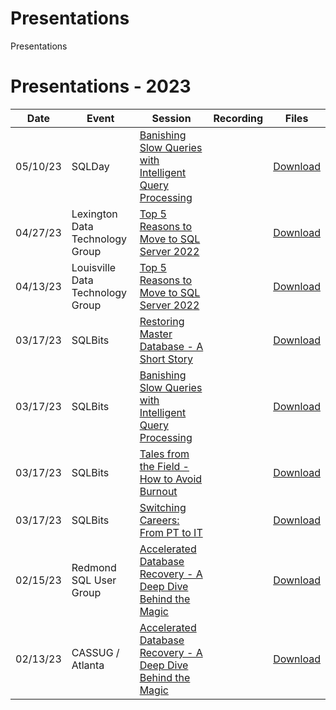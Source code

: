 # Presentations
Presentations
# Presentations - 2023
Date | Event | Session | Recording | Files
--- | --- | --- | --- | ---
05/10/23 | SQLDay | [Banishing Slow Queries with Intelligent Query Processing](https://sqlday.pl/en/agenda-sqlday-2023/) | | [Download](https://github.com/airtank20/Presentations/tree/master/2023/SQLDay/Banishing%20Slow%20Queries%20with%20Intelligent%20Query%20Processing.pdf)
04/27/23 | Lexington Data Technology Group | [Top 5 Reasons to Move to SQL Server 2022](https://www.meetup.com/lexington-data-technology-group/events/293025425/) | | [Download](https://github.com/airtank20/Presentations/blob/master/2023/Lexington%20Data%20Technology%20Group/5%20Reasons%20to%20Move%20to%20SQL%202022.pdf)
04/13/23 | Louisville Data Technology Group | [Top 5 Reasons to Move to SQL Server 2022](https://www.meetup.com/louisville-data-technology-group/events/292671231) | | [Download](https://github.com/airtank20/Presentations/blob/master/2023/Louisville%20Data%20Technology%20Group/5%20Reasons%20to%20Move%20to%20SQL%202022.pdf)
03/17/23 | SQLBits | [Restoring Master Database - A Short Story](https://events.sqlbits.com/2023/agenda) | | [Download](https://github.com/airtank20/Presentations/tree/master/2023/SQLBits/Restoring%20Master%20Database%20%E2%80%93%20A%20Short%20Story)
03/17/23 | SQLBits | [Banishing Slow Queries with Intelligent Query Processing](https://events.sqlbits.com/2023/agenda) | | [Download](https://github.com/airtank20/Presentations/tree/master/2023/SQLBits/Banishing%20Slow%20Queries%20with%20Intelligent%20Query%20Processing)
03/17/23 | SQLBits | [Tales from the Field - How to Avoid Burnout](https://events.sqlbits.com/2023/agenda) | | [Download](https://github.com/airtank20/Presentations/tree/master/2023/SQLBits/Tales%20from%20the%20Field%20-%20How%20to%20Avoid%20Burnout)
03/17/23 | SQLBits | [Switching Careers: From PT to IT](https://events.sqlbits.com/2023/agenda) | | [Download](https://github.com/airtank20/Presentations/tree/master/2023/SQLBits)
02/15/23 | Redmond SQL User Group | [Accelerated Database Recovery - A Deep Dive Behind the Magic](https://www.meetup.com/redmond-sql-user-group-and-data-professionals-meetup/events/zxjlbtyfcdblb/) |  | [Download](https://github.com/airtank20/Presentations/tree/master/2023/Redmond%20SQL%20Server%20User%20Group)
02/13/23 | CASSUG / Atlanta | [Accelerated Database Recovery - A Deep Dive Behind the Magic](https://www.meetup.com/atlanta-azure-data-user-group/events/290738853/) |  | [Download](https://github.com/airtank20/Presentations/tree/master/2023/CASSUG-Atlanta)